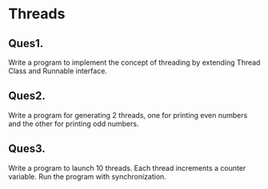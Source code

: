 # Threads

## Ques1. 

Write a program to implement the concept of threading by extending Thread Class and Runnable interface.

## Ques2. 

Write a program for generating 2 threads, one for printing even numbers and the other for printing odd numbers.

## Ques3.

Write a program to launch 10 threads. Each thread increments a counter variable. Run the program with synchronization. 
